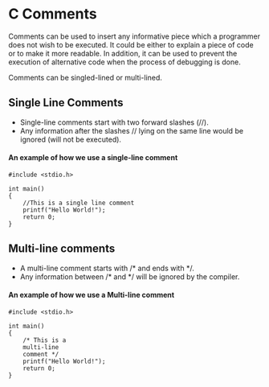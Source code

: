 # C Comments

Comments can be used to insert any informative piece which a programmer does not wish to be executed. It could be either to explain a piece of code or to make it more readable. In addition, it can be used to prevent the execution of alternative code when the process of debugging is done.

Comments can be singled-lined or multi-lined.

## Single Line Comments
- Single-line comments start with two forward slashes (//).
- Any information after the slashes // lying on the same line would be ignored (will not be executed).
  
#### An example of how we use a single-line comment

```
#include <stdio.h>
 
int main()
{
    //This is a single line comment
    printf("Hello World!");
    return 0;
}
```
## Multi-line comments

- A multi-line comment starts with /* and ends with */.
- Any information between /* and */ will be ignored by the compiler.

#### An example of how we use a Multi-line comment

```
#include <stdio.h>
 
int main()
{
    /* This is a
    multi-line
    comment */
    printf("Hello World!");
    return 0;
}

```